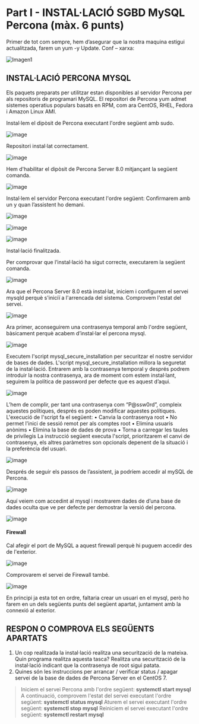 # Part I - INSTAL·LACIÓ SGBD MySQL Percona (màx. 6 punts)

Primer de tot com sempre, hem d’asegurar que la nostra maquina estigui actualitzada, farem un yum -y Update.
Conf – xarxa:

![Imagen1](https://user-images.githubusercontent.com/61285257/154336835-f408799e-fc19-4b72-96b2-7809e019dcd2.png)

## INSTAL·LACIÓ PERCONA MYSQL
Els paquets preparats per utilitzar estan disponibles al servidor Percona per als repositoris de programari MySQL. 
El repositori de Percona yum admet sistemes operatius populars basats en RPM, com ara CentOS, RHEL, Fedora i Amazon Linux AMI. 

Instal·lem el dipòsit de Percona executant l'ordre següent amb sudo.

![image](https://user-images.githubusercontent.com/61285257/154341235-64fa0714-a250-49ff-ab3b-c3ebd4afc826.png)

Repositori instal·lat correctament.

![image](https://user-images.githubusercontent.com/61285257/154341915-3223f0c1-ea6b-4372-b7df-f4f5eb09ee94.png)

Hem d'habilitar el dipòsit de Percona Server 8.0 mitjançant la següent comanda.

![image](https://user-images.githubusercontent.com/61285257/154341960-9327136f-1b99-44f6-9771-8c41a62abe5a.png)

Instal·lem el servidor Percona executant l'ordre següent:
Confirmarem amb un y quan l’assistent ho demani.

![image](https://user-images.githubusercontent.com/61285257/154342017-35116b0a-3468-48ea-8380-1f33687a5d56.png)

![image](https://user-images.githubusercontent.com/61285257/154342088-0dd527b0-3d58-49b5-982d-1e89fb638ee7.png)

![image](https://user-images.githubusercontent.com/61285257/154342536-98b22e7c-740d-4b5a-bd2f-9e871ca8519a.png)

Instal·lació finalitzada.


Per comprovar que l’instal·lació ha sigut correcte, executarem la següent comanda.

![image](https://user-images.githubusercontent.com/61285257/154342760-0d645fde-49b7-4527-83fd-bb2403ddf61d.png)

Ara que el Percona Server 8.0 està instal·lat, iniciem i configurem el servei mysqld perquè s'iniciï a l'arrencada del sistema. 
Comprovem l'estat del servei.

![image](https://user-images.githubusercontent.com/61285257/154342798-e97ecf8e-55c9-4d8c-8efc-3d8eefb9903e.png)

Ara primer, aconseguirem una contrasenya temporal amb l'ordre següent, bàsicament perquè acabem d’instal·lar el percona mysql.

![image](https://user-images.githubusercontent.com/61285257/154342842-60fbd176-2f68-41ef-9297-17f0f2d832cc.png)

Executem l'script mysql_secure_installation per securitzar el nostre servidor de bases de dades. 
L'script mysql_secure_installation millora la seguretat de la instal·lació. 
Entrarem amb la contrasenya temporal y després podrem introduir la nostra contrasenya, ara de moment com estem instal·lant, seguirem la política de password per defecte que es aquest d’aqui.

![image](https://user-images.githubusercontent.com/61285257/154342957-dfe764a2-ea9a-4efc-93e3-1a5d93ff2d5a.png)

L’hem de complir, per tant una contrasenya com “P@ssw0rd”, compleix aquestes polítiques, després es poden modificar aquestes polítiques.
L'execució de l'script fa el següent: 
•	Canvia la contrasenya root 
•	No permet l'inici de sessió remot per als comptes root 
•	Elimina usuaris anònims 
•	Elimina la base de dades de prova 
•	Torna a carregar les taules de privilegis
 La instrucció següent executa l'script, prioritzarem el canvi de contrasenya, els altres paràmetres son opcionals depenent de la situació i la preferència del usuari.

![image](https://user-images.githubusercontent.com/61285257/154343017-47a4a334-1aac-4b26-8572-e2da01a05f42.png)

Després de seguir els passos de l’assistent, ja podríem accedir al mySQL de Percona.

![image](https://user-images.githubusercontent.com/61285257/154343046-dccedbdd-d593-45d5-8a12-e399470a93cb.png)

Aquí veiem com accedint al mysql i mostrarem dades de d’una base de dades oculta que ve per defecte per demostrar la versió del percona.

![image](https://user-images.githubusercontent.com/61285257/154343092-1bc02bd5-b0a8-4c2d-8352-28592d72044b.png)

#### Firewall
Cal afegir el port de MySQL a aquest firewall perquè hi puguem accedir des de l'exterior.

![image](https://user-images.githubusercontent.com/61285257/154343147-8bd0c122-5d68-4e58-837d-41bec4d4437f.png)

Comprovarem el servei de Firewall també.

![image](https://user-images.githubusercontent.com/61285257/154343244-bf76771d-c144-41e0-95eb-ee92965de614.png)

En principi ja esta tot en ordre, faltaria crear un usuari en el mysql, però ho farem en un dels següents punts del següent apartat, juntament amb la connexió al exterior.

## RESPON O COMPROVA ELS SEGÜENTS APARTATS

1. Un cop realitzada la instal·lació realitza una securització de la mateixa. Quin programa realitza aquesta tasca? Realitza una securització de la instal·lació indicant que la contrasenya de root sigui patata.
2. Quines són les instruccions per arrancar / verificar status / apagar servei de la base de dades de Percona Server en el CentOS 7.

>Iniciem el servei Percona amb l'ordre següent: 
>**systemctl start mysql** 
A continuació, comprovem l'estat del servei executant l'ordre següent: 
**systemctl status mysql** 
Aturem el servei executant l'ordre següent: 
**systemctl stop mysql**
Reiniciem el servei executant l'ordre següent: 
**systemctl restart mysql**

